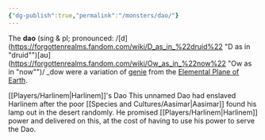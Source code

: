 ```yaml
---
{"dg-publish":true,"permalink":"/monsters/dao/"}
---
```


The **dao** (sing & pl; pronounced: /[d](https://forgottenrealms.fandom.com/wiki/D_as_in_%22druid%22 "D as in "druid"")[aʊ](https://forgottenrealms.fandom.com/wiki/Ow_as_in_%22now%22 "Ow as in "now"")/ _dow were a variation of [genie](https://forgottenrealms.fandom.com/wiki/Genie "Genie") from the [Elemental Plane of Earth](https://forgottenrealms.fandom.com/wiki/Elemental_Plane_of_Earth "Elemental Plane of Earth").

[[Players/Harlinem\|Harlinem]]'s Dao
This unnamed Dao had enslaved Harlinem after the poor [[Species and Cultures/Aasimar\|Aasimar]] found his lamp out in the desert randomly. He promised [[Players/Harlinem\|Harlinem]] power and delivered on this, at the cost of having to use his power to serve the Dao.